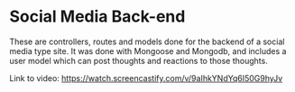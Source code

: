 # Social Media Back-end

These are controllers, routes and models done for the backend of a social media type site.  It was done with Mongoose and Mongodb, and includes a user model which can post thoughts and reactions to those thoughts.  

Link to video: https://watch.screencastify.com/v/9aIhkYNdYq6I50G9hyJv